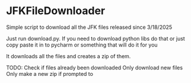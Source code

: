 # JFKFileDownloader
Simple script to download all the JFK files released since 3/18/2025

Just run download.py. If you need to download python libs do that or just copy paste it in to pycharm or something that will do it for you

It downloads all the files and creates a zip of them. 

TODO: 
Check if files already been downloaded
Only download new files
Only make a new zip if prompted to
